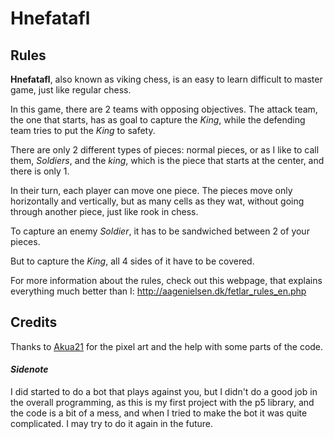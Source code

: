 # Hnefatafl

## Rules

**Hnefatafl**, also known as viking chess, is an easy to learn difficult to master game, just like regular chess.

In this game, there are 2 teams with opposing objectives. The attack team, the one that starts, has as goal to capture the *King*, while the defending team tries to put the *King* to safety.

There are only 2 different types of pieces: normal pieces, or as I like to call them, *Soldiers*, and the *king*, which is the piece that starts at the center, and there is only 1.

In their turn, each player can move one piece. The pieces move only horizontally and vertically, but as many cells as they wat, without going through another piece, just like rook in chess. 

To capture an enemy *Soldier*, it has to be sandwiched between 2 of your pieces.

But to capture the *King*, all 4 sides of it have to be covered.

For more information about the rules, check out this webpage, that explains everything much better than I: <http://aagenielsen.dk/fetlar_rules_en.php>

## Credits

Thanks to [Akua21](https://github.com/akua21) for the pixel art and the help with some parts of the code.


#### *Sidenote*

I did started to do a bot that plays against you, but I didn't do a good job in the overall programming, as this is my first project with the p5 library, and the code is a bit of a mess, and when I tried to make the bot it was quite complicated. I may try to do it again in the future.

